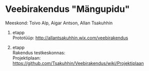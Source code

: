 Veebirakendus "Mängupidu"
===============

Meeskond: Toivo Alp, Aigar Antson, Allan Tsakuhhin

1. etapp  
Prototüüp:
http://allantsakuhhin.wix.com/veebirakendus

2. etapp  
Rakendus testkeskonnas:  
Projektiplaan: https://github.com/Tsakuhhin/Veebirakendus/wiki/Projektiplaan


